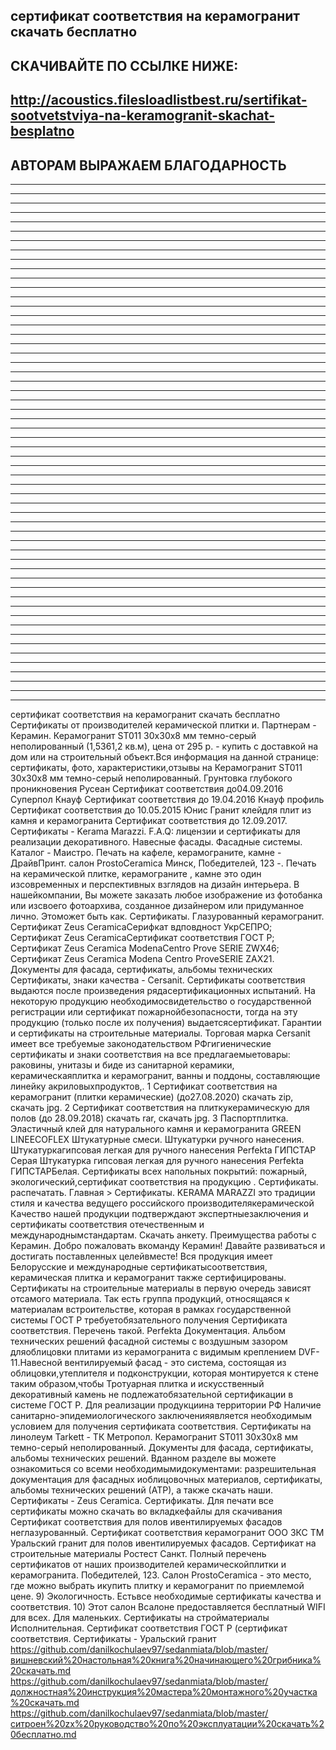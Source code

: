 сертификат соответствия на керамогранит скачать бесплатно
--------------------------------------------------
СКАЧИВАЙТЕ ПО ССЫЛКЕ НИЖЕ:
--------------------------------------------------
http://acoustics.filesloadlistbest.ru/sertifikat-sootvetstviya-na-keramogranit-skachat-besplatno
--------------------------------------------------
АВТОРАМ ВЫРАЖАЕМ БЛАГОДАРНОСТЬ
--------------------------------------------------
--------------------------------------------------
--------------------------------------------------
--------------------------------------------------
--------------------------------------------------
--------------------------------------------------
--------------------------------------------------
--------------------------------------------------
--------------------------------------------------
--------------------------------------------------
--------------------------------------------------
--------------------------------------------------
--------------------------------------------------
--------------------------------------------------
--------------------------------------------------
--------------------------------------------------
--------------------------------------------------
--------------------------------------------------
--------------------------------------------------
--------------------------------------------------
--------------------------------------------------
--------------------------------------------------
--------------------------------------------------
--------------------------------------------------
--------------------------------------------------
--------------------------------------------------
--------------------------------------------------
--------------------------------------------------
--------------------------------------------------
--------------------------------------------------
--------------------------------------------------
--------------------------------------------------
--------------------------------------------------
--------------------------------------------------
--------------------------------------------------
--------------------------------------------------
--------------------------------------------------
--------------------------------------------------
--------------------------------------------------
--------------------------------------------------
--------------------------------------------------
--------------------------------------------------
--------------------------------------------------
--------------------------------------------------
--------------------------------------------------
--------------------------------------------------
--------------------------------------------------
--------------------------------------------------
--------------------------------------------------
--------------------------------------------------
--------------------------------------------------
--------------------------------------------------
--------------------------------------------------
--------------------------------------------------
--------------------------------------------------
--------------------------------------------------
--------------------------------------------------
сертификат соответствия на керамогранит скачать бесплатно Сертификаты от производителей керамической плитки и. Партнерам - Керамин. Керамогранит ST011 30x30x8 мм темно-серый неполированный (1,5361,2 кв.м), цена от 295 р. - купить с доставкой на дом или на строительный объект.Вся информация на данной странице: сертификаты, фото, характеристики,отзывы на Керамогранит ST011 30x30x8 мм темно-серый неполированный. Грунтовка глубокого проникновения Русеан Сертификат соответствия до04.09.2016  Суперпол Кнауф Сертификат соответствия до 19.04.2016 Кнауф профиль Сертификат соответствия до 10.05.2015  Юнис Гранит клейдля плит из камня и керамогранита Сертификат соответствия до 12.09.2017. Сертификаты - Kerama Marazzi. F.A.Q: лицензии и сертификаты для реализации декоративного. Навесные фасады. Фасадные системы. Каталог - Маистро. Печать на кафеле, керамограните, камне - ДрайвПринт. салон ProstoCeramica Минск, Победителей, 123 -. Печать на керамической плитке, керамограните , камне  это один изсовременных и перспективных взглядов на дизайн интерьера. В нашейкомпании, Вы можете заказать любое изображение из фотобанка или изсвоего фотоархива, созданное дизайнером или придуманное лично. Этоможет быть как. Сертификаты. Глазурованный керамогранит. Сертификат Zeus CeramicaСерифкат вдповдност УкрСЕПРО; Сертификат Zeus CeramicaСертификат соответствия ГОСТ Р; Сертификат Zeus Ceramica ModenaCentro Prove SERIE ZWX46; Сертификат Zeus Ceramica Modena Centro ProveSERIE ZAX21. Документы для фасада, сертификаты, альбомы технических
Сертификаты, знаки качества - Cersanit. Сертификаты соответствия выдаются после произведения рядасертификационных испытаний. На некоторую продукцию необходимосвидетельство о государственной регистрации или сертификат пожарнойбезопасности, тогда на эту продукцию (только после их получения) выдаетсясертификат. Гарантии и сертификаты на строительные материалы. Торговая марка Cersanit имеет все требуемые законодательством РФгигиенические сертификаты и знаки соответствия на все предлагаемыетовары: раковины, унитазы и биде из санитарной керамики, керамическаяплитка и керамогранит, ванны и поддоны, составляющие линейку акриловыхпродуктов,. 1 Сертификат соответствия на керамогранит (плитки керамические) (до27.08.2020) скачать zip, скачать jpg. 2 Сертификат соответствия на плиткукерамическую для полов (до 28.09.2018) скачать rar, скачать jpg. 3 Паспортплитка. Эластичный клей для натурального камня и керамогранита GREEN LINEECOFLEX  Штукатурные смеси. Штукатурки ручного нанесения. Штукатуркагипсовая легкая для ручного нанесения Perfekta ГИПСТАР Серая Штукатурка гипсовая легкая для ручного нанесения Perfekta ГИПСТАРБелая. Сертификаты всех напольных покрытий: пожарный, экологический,сертификат соответствия на продукцию . Сертификаты. распечатать. Главная > Сертификаты. KERAMA MARAZZI это традиции стиля и качества ведущего российского производителякерамической  Качество нашей продукции подтверждают экспертныезаключения и сертификаты соответствия отечественным и международнымстандартам. Скачать анкету. Преимущества работы с Керамин. Добро пожаловать вкоманду Керамин! Давайте развиваться и достигать поставленных целейвместе!  Вся продукция имеет Белорусские и международные сертификатысоответствия, керамическая плитка и керамогранит также сертифицированы. Сертификаты на строительные материалы в первую очередь зависят отсамого материала. Так есть группа продукций, относящаяся к материалам встроительстве, которая в рамках государственной системы ГОСТ Р требуетобязательного получения Сертификата соответствия. Перечень такой. Perfekta  Документация. Альбом технических решений фасадной системы с воздушным зазором дляоблицовки плитами из керамогранита с видимым креплением DVF-11.Навесной вентилируемый фасад - это система, состоящая из облицовки,утеплителя и подконструкции, которая монтируется к стене таким образом,чтобы
Тротуарная плитка и искусственный декоративный камень не подлежатобязательной сертификации в системе ГОСТ Р. Для реализации продукциина территории РФ  Наличие санитарно-эпидемиологического заключенияявляется необходимым условием для получения сертификата соответствия. Сертификаты на линолеум Tarkett - ТК Метропол. Керамогранит ST011 30x30x8 мм темно-серый неполированный. Документы для фасада, сертификаты, альбомы технических решений. Вданном разделе вы можете ознакомиться со всеми необходимымидокументами: разрешительная документация для фасадных иоблицовочных материалов, сертификаты, альбомы технических решений (АТР), а также скачать наши. Сертификаты - Zeus Ceramica. Сертификаты. Для печати все сертификаты можно скачать во вкладкефайлы для скачивания  Сертификат соответствия для полов ивентилируемых фасадов неглазурованный. Сертификат соответствия керамогранит ООО ЗКС ТМ Уральский гранит для полов ивентилируемых фасадов. Сертификат на строительные материалы  Ростест Санкт. Полный перечень сертификатов от наших производителей керамическойплитки и керамогранита. Победителей, 123. Салон ProstoCeramica - это место, где можно выбрать икупить плитку и керамогранит по приемлемой цене.  9) Экологичность. Естьвсе необходимые сертификаты качества и соответствия. 10) Этот салон  Всалоне предоставляется бесплатный WIFI для всех. Для маленьких. Сертификаты на стройматериалы  Исполнительная. Сертификат соответствия ГОСТ Р (сертификат соответствия. Сертификаты - Уральский гранит
https://github.com/danilkochulaev97/sedanmiata/blob/master/вишневский%20настольная%20книга%20начинающего%20грибника%20скачать.md
https://github.com/danilkochulaev97/sedanmiata/blob/master/должностная%20инструкция%20мастера%20монтажного%20участка%20скачать.md
https://github.com/danilkochulaev97/sedanmiata/blob/master/ситроен%20zx%20руководство%20по%20эксплуатации%20скачать%20бесплатно.md